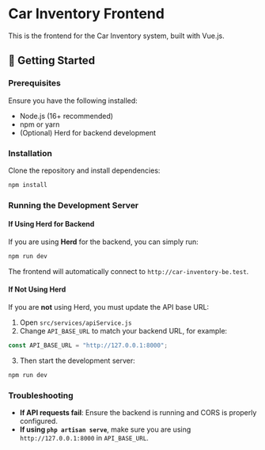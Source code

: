 # Car Inventory Frontend

This is the frontend for the Car Inventory system, built with Vue.js.

## 🚀 Getting Started

### Prerequisites
Ensure you have the following installed:
- Node.js (16+ recommended)
- npm or yarn
- (Optional) Herd for backend development

### Installation
Clone the repository and install dependencies:
```sh
npm install
```

### Running the Development Server

#### If Using Herd for Backend
If you are using **Herd** for the backend, you can simply run:
```sh
npm run dev
```
The frontend will automatically connect to `http://car-inventory-be.test`.

#### If Not Using Herd
If you are **not** using Herd, you must update the API base URL:
1. Open `src/services/apiService.js`
2. Change `API_BASE_URL` to match your backend URL, for example:
```js
const API_BASE_URL = "http://127.0.0.1:8000";
```
3. Then start the development server:
```sh
npm run dev
```

### Troubleshooting
- **If API requests fail**: Ensure the backend is running and CORS is properly configured.
- **If using `php artisan serve`**, make sure you are using `http://127.0.0.1:8000` in `API_BASE_URL`.


